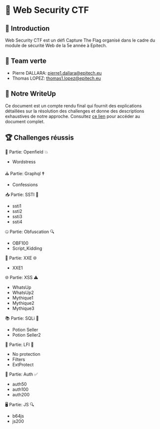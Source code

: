 # 🚀 Web Security CTF

## 📝 Introduction
Web Security CTF est un défi Capture The Flag organisé dans le cadre du module de sécurité Web de la 5e année à Epitech.

## 🌿 Team verte
- Pierre DALLARA: pierre1.dallara@epitech.eu
- Thomas LOPEZ: thomas1.lopez@epitech.eu

## 📑 Notre WriteUp
Ce document est un compte rendu final qui fournit des explications détaillées sur la résolution des challenges et donne des descriptions exhaustives de notre approche.
Consultez [ce lien](https://docs.google.com/document/d/1yjX_1b3xaxM---C4otPZXdM3CLrQBeUi7DPDoup1jeo/edit?usp=sharing) pour accéder au document complet.

## 🏆 Challenges réussis
💬 Partie: Openfield 💥
- Wordstress

⛪ Partie: Graphql 🕇
- Confessions

📥 Partie: SSTI 🧬
- ssti1
- ssti2
- ssti3
- ssti4

🤐 Partie: Obfuscation 🔍
- OBF100
- Script_Kidding

📄 Partie: XXE 🌐
- XXE1

🌐 Partie: XSS ⚠️
- WhatsUp
- WhatsUp2
- Mythique1
- Mythique2
- Mythique3

📚 Partie: SQLi 💉
- Potion Seller
- Potion Seller2

📂 Partie: LFI 🔗
- No protection
- Filters
- ExtProtect

🔐 Partie: Auth ✅
- auth50
- auth100
- auth200

🖥️ Partie: JS 🔍
- b64js
- js200
